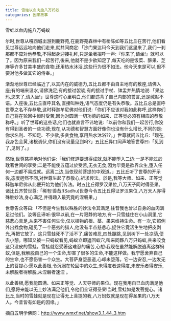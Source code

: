 ```yaml
---
title: 雪蛙以血肉施八万蚂蚁
categories: 因果故事
---
```



	   
雪蛙以血肉施八万蚂蚁

尔时,世尊从嘎西城出游到鹿野苑,在鹿野苑森林中有桥陈如等五比丘在苦行,他们看见世尊远远地向他们走来,就共同商定:「沙门果达玛今天到我们这里来了,我们一刹那都不应对他恭敬,不得起身迎接礼拜,只是坐著招呼一声:『你来了,请坐!』就可以了。因为原来我们一起苦行,後来,他就不是少欲知足了,每天吃的是饭菜、酥果、芝麻等许多甘美丰盛的食物,还用热水沐浴,这些行为很不如法。他今天来是可以,但不要对他多做其它的侍奉。」

渐渐地世尊已经临近了,以其内在的威德力,五比丘都不由自主地有的敷座,请佛入座;有的端来温水,请佛洗足;有的接过袈裟;有的接过手杖、钵盂并热情地说:「果达玛,您来了,请入坐!」世尊这时心里明白,他们都违背了自己内部的誓言,还是缄默不语。入座後,五比丘直呼其名,直接叫种姓,语气态度仍是有失恭敬。五比丘总是直呼世尊之名不存恭敬,这时释迦牟尼佛对他们说:「你们不应该对我如此称呼,这样你们自己将在轮回中恒时受苦,因为对圆满一切功德的如来、正等觉必须有相应的恭敬称呼。」听了世尊的这些话,他们也就直言不讳地说:「以前你和我们一起苦行,你没有得到圣者的一些功德;现在,从功德和智慧方面好像你也没有什么增长,不同的是:你求名利、不知足、不少欲,多贪食物,享用热水沐浴??。」世尊就问五比丘:「现在,我身色金黄,诸根调伏,你们没有现量见到吗?」五比丘异口同声地答世尊曰:「见到了,见到了。」

然後,世尊慈祥地对他们讲:「我们修道要想得成就,就不能堕入二边:一是不能过於耽著世间的享受;二是不能使五蕴过於受苦,无衣无食,因为毕竟是欲界众生,堕入任何一边都不易成就。远离二边,当依现前菩提的中观道。」五比丘听了世尊的开示後,态度迥然不同,对世尊生起了恭敬心,祈求传法。於是,我等大师、如来、正等觉释迦牟尼佛从此便开始为他们传法。时五比丘得罗汉果位,八万天子同时得圣果。诸比丘齐赞世尊:「稀有!善哉!(Sadhu)世尊今令五比丘得证罗汉果位,八万天人亦得殊胜妙法,身心满足,并得趣入最究竟的涅磐果。」

世尊告众等曰:「不但是今生我以殊胜的妙法令其满足,往昔我也曾以自身的血肉满足过他们。汝等且谛听:很早以前,在一片寂静的地方,有一只雪蛙住在小山洞里,它慈悲心具足,从来不害任何生命,仅以植物的根、茎、果来维持生命。有一次,它照例外出找食物,碰见了一个恶劣的猎人,他没有半点慈悲心,捉住它竟活生生地把皮剥光,再把它放了。这只雪蛙死不了活不了,痛苦难忍,四处蹦跳,见到树下一处凉荫,便去小憩。哪知又被一只蚂蚁看见,蚂蚁立即返回蚁穴,叫来同夥八万只蚂蚁,共来咬食这只没皮的雪蛙。雪蛙就忍受著这难忍的痛苦,心想:我现在虽然能解脱逃离这群蚂蚁,但是,我解脱自己的一个生命,却害了很多的生命,不能这样做。我宁愿舍弃自己的生命,也不愿伤害一个众生。大菩萨身堕恶道,心却未堕落。它一边安忍,一边发无上的菩提心:愿以此善根,令沉溺在轮回中的众生,未得度者速得度,未安乐者得安乐,未解脱者得解脱,未涅磐者速涅 。

以此善根,愿我能圆满、如来正等觉、人天导师的果位。现在我用自已血肉满足他们,愿将来能以无上妙法满足他们,令他们全证得圣果!当时,雪蛙如是发菩提心。诸比丘,当时的雪蛙就是现在证得无上菩提的我,八万蚂蚁就是现在得圣果的八万天人。今昔皆有如是的因缘。」
　 　

摘自五明学佛网：http://www.wmxf.net/show3_1_44_3.htm